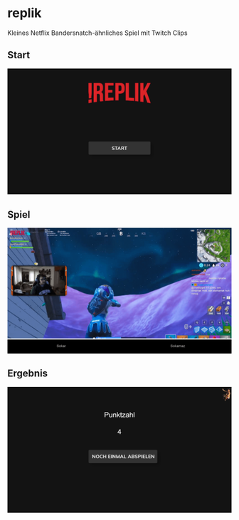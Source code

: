 # replik
Kleines Netflix Bandersnatch-ähnliches Spiel mit Twitch Clips

## Start
![Start](https://raw.githubusercontent.com/Enfexia/replik/gh-pages/images/start.png)

## Spiel
![Spiel](https://raw.githubusercontent.com/Enfexia/Indexsite/gh-pages/work/img/replik.cemcevik%202.png)

## Ergebnis
![Ergebnis](https://raw.githubusercontent.com/Enfexia/replik/gh-pages/images/ergebnis.png)

